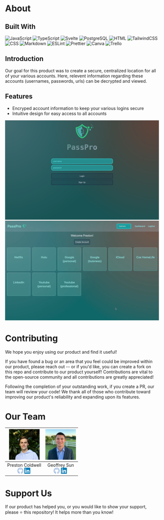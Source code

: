 # About

## Built With
![JavaScript](https://img.shields.io/badge/-javascript-F7DF1E?style=for-the-badge&logo=javascript&logoColor=black)
![TypeScript](https://img.shields.io/badge/TypeScript-007ACC?style=for-the-badge&logo=typescript&logoColor=white)
![Svelte](https://img.shields.io/badge/Svelte-4A4A55?style=for-the-badge&logo=svelte&logoColor=FF3E00)
![PostgreSQL](https://img.shields.io/badge/PostgreSQL-316192?style=for-the-badge&logo=postgresql&logoColor=white)
![HTML](https://img.shields.io/badge/HTML5-E34F26?style=for-the-badge&logo=html5&logoColor=white)
![TailwindCSS](https://img.shields.io/badge/Tailwind_CSS-38B2AC?style=for-the-badge&logo=tailwind-css&logoColor=white)
![CSS](https://img.shields.io/badge/CSS3-1572B6?style=for-the-badge&logo=css3&logoColor=white)
![Markdown](https://img.shields.io/badge/Markdown-000000?style=for-the-badge&logo=markdown&logoColor=white)
![ESLint](https://img.shields.io/badge/eslint-3A33D1?style=for-the-badge&logo=eslint&logoColor=white)
![Prettier](https://img.shields.io/badge/prettier-1A2C34?style=for-the-badge&logo=prettier&logoColor=F7BA3E)
![Canva](https://img.shields.io/badge/Canva-%2300C4CC.svg?&style=for-the-badge&logo=Canva&logoColor=white)
![Trello](https://img.shields.io/badge/Trello-0052CC?style=for-the-badge&logo=trello&logoColor=white)
<br>

## Introduction

Our goal for this product was to create a secure, centralized location for all of your various accounts. Here, relevent information regarding these accounts (usernames, passwords, urls) can be decrypted and viewed. 

## Features
- Encryped account information to keep your various logins secure
- Intuitive design for easy access to all accounts
<img src='./src/public/LoginPage.png'/>
<img src='./src/public/DemoGIF.gif'/>

# Contributing
We hope you enjoy using our product and find it useful! 

If you have found a bug or an area that you feel could be improved within our product, please reach out -- or if you'd like, you can create a fork on this repo and contribute to our product yourself! Contributions are vital to the open-source community and all contributions are greatly appreciated!

Following the completion of your outstanding work, if you create a PR, our team will review your code! We thank all of those who contribute toward improving our product's reliability and expanding upon its features.

# Our Team
| [<img src="./src/public/PrestonHeadshot.jpg" width="100px" >](https://www.linkedin.com/in/prestoncoldwell/) | [<img src="./src/public/GeoffHeadshot.png" width="100px" >](https://www.linkedin.com/in/geoffrey-sun/) |
| ------------- | ------------- |
| <div style="text-align: center">Preston Coldwell</div>  <div style="text-align: center">[<img src="./src/public/githubIcon.png" width="20px" >](https://github.com/PrestonColdwell) [<img src="./src/public/linkedInLogo.png" width="22px" >](https://www.linkedin.com/in/prestoncoldwell/)</div> | <div style="text-align: center">Geoffrey Sun</div>  <div style="text-align: center">[<img src="./src/public/githubIcon.png" width="20px" >](https://github.com/geoffsun2) [<img src="./src/public/linkedInLogo.png" width="22px" >](https://www.linkedin.com/in/geoffrey-sun/)</div> |

# Support Us
If our product has helped you, or you would like to show your support, please ⭐️ this repository! It helps more than you know!